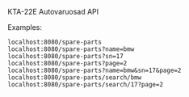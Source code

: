 KTA-22E      Autovaruosad API 

Examples:
```
localhost:8080/spare-parts
localhost:8080/spare-parts?name=bmw
localhost:8080/spare-parts?sn=17
localhost:8080/spare-parts?page=2
localhost:8080/spare-parts?name=bmw&sn=17&page=2
localhost:8080/spare-parts/search/bmw
localhost:8080/spare-parts/search/17?page=2
```
